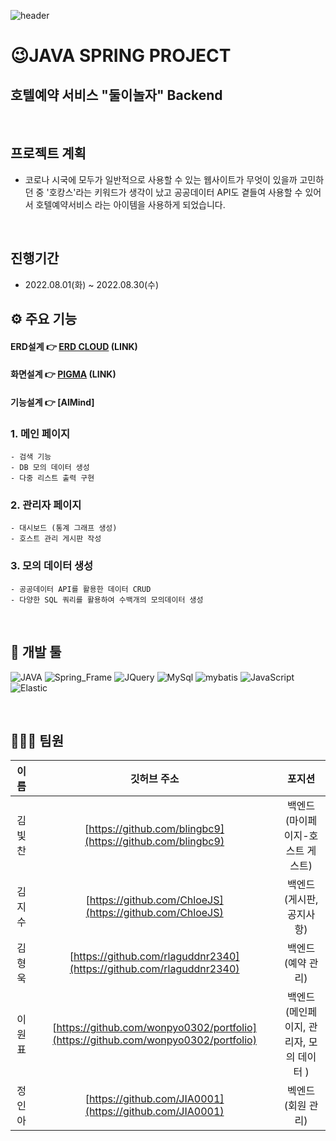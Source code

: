 ![header](https://capsule-render.vercel.app/api?type=Rect&color=auto&height=300&section=header&text=Hello%20Wonpyo&fontSize=90&fontColor=000000)
# 😉JAVA SPRING PROJECT

## 호텔예약 서비스 "둘이놀자" Backend

<br>

## 프로젝트 계획
- 코로나 시국에 모두가 일반적으로 사용할 수 있는 웹사이트가 무엇이 있을까 고민하던 중 '호캉스'라는 키워드가 생각이 났고 공공데이터 API도 곁들여 사용할 수 있어서 호텔예약서비스
  라는 아이템을 사용하게 되었습니다.


<br>

## 진행기간

- 2022.08.01(화) ~ 2022.08.30(수)
  <br>

## ⚙ 주요 기능

#### ERD설계 👉 [ERD CLOUD](https://www.erdcloud.com/d/LhkTjyJtfFZiBqCyS)  (LINK)

#### 화면설계 👉 [PIGMA](https://www.figma.com/file/jQ2dRDz6SEE60P1f719b1V/%5B%EB%91%98%EC%9D%B4%EB%86%80%EA%B9%8C%5D?node-id=0%3A1) (LINK)

#### 기능설계 👉 [AlMind]


### 1. 메인 페이지 
    - 검색 기능
    - DB 모의 데이터 생성
    - 다중 리스트 출력 구현

### 2. 관리자 페이지
    - 대시보드 (통계 그래프 생성)
    - 호스트 관리 게시판 작성
    
### 3. 모의 데이터 생성
    - 공공데이터 API를 활용한 데이터 CRUD
    - 다양한 SQL 쿼리를 활용하여 수백개의 모의데이터 생성


<br>

## 🔨 개발 툴

![JAVA](https://img.shields.io/badge/JAVA-DD4B39?style=for-the-badge&logo=JAVA&logoColor=white)
![Spring_Frame](https://img.shields.io/badge/Spring-6DB33F?style=for-the-badge&logo=Spring&logoColor=white)
![JQuery](https://img.shields.io/badge/JQuery-0769AD?style=for-the-badge&logo=JQuery&logoColor=white)
![MySql](https://img.shields.io/badge/MySql-4479A1?style=for-the-badge&logo=MySql&logoColor=white)
![mybatis](https://img.shields.io/badge/mybatis-CA4245?style=for-the-badge&logo=mybatis&logoColor=white)
![JavaScript](https://img.shields.io/badge/JavaScript-F7DF1E?style=for-the-badge&logo=JavaScript&logoColor=white)
![Elastic](https://img.shields.io/badge/Elastic-005571?style=for-the-badge&logo=Elastic&logoColor=white)


<br>


## 👨‍👩‍👧 팀원

|  이름  |                          깃허브 주소                           |       포지션       |
| :----: | :------------------------------------------------------------: | :----------------: |
| 김빛찬 |      [https://github.com/blingbc9](https://github.com/blingbc9)      |    백엔드(마이페이지-호스트 게스트)   |
| 김지수 | [https://github.com/ChloeJS](https://github.com/ChloeJS)   |    백엔드(게시판, 공지사항)   |
| 김형욱 |   [https://github.com/rlaguddnr2340](https://github.com/rlaguddnr2340)   |    백엔드(예약 관리)   |
| 이원표 |  [https://github.com/wonpyo0302/portfolio](https://github.com/wonpyo0302/portfolio)  |  백엔드(메인페이지, 관리자, 모의 데이터 )   |
| 정인아 |  [https://github.com/JIA0001](https://github.com/JIA0001)  |  벡엔드(회원 관리) |


